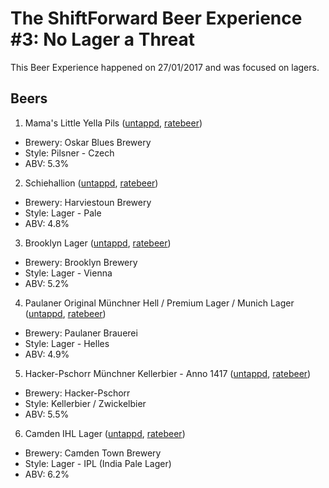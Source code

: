 # The ShiftForward Beer Experience #3: No Lager a Threat

This Beer Experience happened on 27/01/2017 and was focused on lagers.

## Beers

1. Mama's Little Yella Pils ([untappd](https://untappd.com/b/oskar-blues-brewery-mama-s-little-yella-pils/5210), [ratebeer](https://www.ratebeer.com/beer/oskar-blues-mamas-little-yella-pils/68419/))
  - Brewery: Oskar Blues Brewery
  - Style: Pilsner - Czech
  - ABV: 5.3%

2. Schiehallion ([untappd](https://untappd.com/b/harviestoun-brewery-schiehallion/8899), [ratebeer](https://www.ratebeer.com/beer/harviestoun-schiehallion-bottle-keg/11692/))
  - Brewery: Harviestoun Brewery
  - Style: Lager - Pale
  - ABV: 4.8%

3. Brooklyn Lager ([untappd](https://untappd.com//b/brooklyn-brewery-brooklyn-lager/3558), [ratebeer](https://www.ratebeer.com/beer/brooklyn-lager/528/))
  - Brewery: Brooklyn Brewery
  - Style: Lager - Vienna
  - ABV: 5.2%

4. Paulaner Original Münchner Hell / Premium Lager / Munich Lager ([untappd](https://untappd.com/b/paulaner-brauerei-paulaner-original-munchner-hell-premium-lager-munich-lager/3235), [ratebeer](https://www.ratebeer.com/beer/paulaner-munchner-hell/2342/))
  - Brewery: Paulaner Brauerei
  - Style: Lager - Helles
  - ABV: 4.9%

5. Hacker-Pschorr Münchner Kellerbier - Anno 1417 ([untappd](https://untappd.com/b/hacker-pschorr-hacker-pschorr-munchner-kellerbier-anno-1417/24095), [ratebeer](https://www.ratebeer.com/beer/hacker-pschorr-munchner-kellerbier--anno-1417/18207/))
  - Brewery: Hacker-Pschorr
  - Style: Kellerbier / Zwickelbier
  - ABV: 5.5%

6. Camden IHL Lager ([untappd](https://untappd.com/b/camden-town-brewery-camden-ihl-lager/743565), [ratebeer](https://www.ratebeer.com/beer/camden-town-ihl-india-hells-lager-with-yuzu/367480/))
  - Brewery: Camden Town Brewery
  - Style: Lager - IPL (India Pale Lager)
  - ABV: 6.2%
